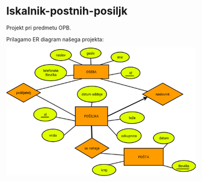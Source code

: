 # Iskalnik-postnih-posiljk
Projekt pri predmetu OPB.

Prilagamo ER diagram našega projekta:


![alt tag](https://github.com/ZavbiA/Iskalnik-postnih-posiljk/blob/master/DiagramPosta1.png)
